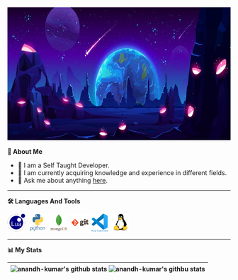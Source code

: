 <div align="center">
  <img src="SpaceBackground.jpg" height="300"/>
</div>

**🧑 About Me**

- 💪 I am a Self Taught Developer.
- 📖 I am currently acquiring knowledge and experience in different fields.
- 💬 Ask me about anything [here](https://discord.gg/dyqmYDgfsr).
---
**🛠️ Languages And Tools**

<img src="https://github.com/devicons/devicon/blob/master/icons/lua/lua-original-wordmark.svg" title="Lua" alt="Lua" width="40" height="40"/>&nbsp;
<img src="https://github.com/devicons/devicon/blob/master/icons/python/python-original-wordmark.svg" title="Python" alt="Python" width="40" height="40"/>&nbsp;
 <img src="https://github.com/devicons/devicon/blob/master/icons/mongodb/mongodb-original-wordmark.svg" title="MongoDB" alt="MongoDB" width="40" height="40"/>&nbsp;
<img src="https://github.com/devicons/devicon/blob/master/icons/git/git-original-wordmark.svg" title="Git" alt="Git" width="40" height="40"/>
<img src="https://github.com/devicons/devicon/blob/master/icons/vscode/vscode-original-wordmark.svg" title="Visual Studio Code" alt="Visual Studio Code" width="40" height="40"/>&nbsp;
<img src="https://github.com/devicons/devicon/blob/master/icons/linux/linux-original.svg" title="Linux" alt="Linux " width="40" height="40"/>&nbsp;

---

**📊 My Stats**

| <img align="center" src="https://github-readme-stats.vercel.app/api?username=anandh-kumar&show_icons=true&count-private=true&include_all_commits=true&theme=buefy&hide_border=true&hide=contribs" alt="anandh-kumar's github stats" />  <img align="center" src="https://github-readme-stats.vercel.app/api/top-langs/?username=anandh-kumar&layout=compact&count-private=true&include_all_commits=true&theme=buefy&hide_border=true" alt="anandh-kumar's githbu stats" /> |
| -------------------------- |
